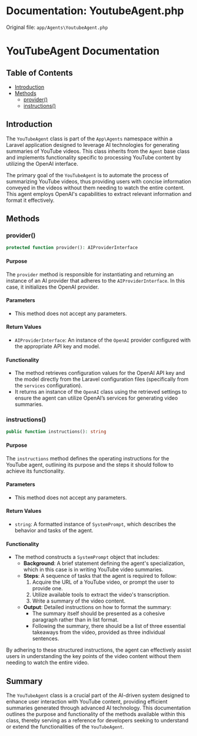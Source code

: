 # Documentation: YoutubeAgent.php

Original file: `app/Agents\YoutubeAgent.php`

# YouTubeAgent Documentation

## Table of Contents
- [Introduction](#introduction)
- [Methods](#methods)
  - [provider()](#provider)
  - [instructions()](#instructions)

## Introduction
The `YouTubeAgent` class is part of the `App\Agents` namespace within a Laravel application designed to leverage AI technologies for generating summaries of YouTube videos. This class inherits from the `Agent` base class and implements functionality specific to processing YouTube content by utilizing the OpenAI interface. 

The primary goal of the `YouTubeAgent` is to automate the process of summarizing YouTube videos, thus providing users with concise information conveyed in the videos without them needing to watch the entire content. This agent employs OpenAI's capabilities to extract relevant information and format it effectively.

## Methods

### provider()
```php
protected function provider(): AIProviderInterface
```

#### Purpose
The `provider` method is responsible for instantiating and returning an instance of an AI provider that adheres to the `AIProviderInterface`. In this case, it initializes the OpenAI provider.

#### Parameters
- This method does not accept any parameters.

#### Return Values
- `AIProviderInterface`: An instance of the `OpenAI` provider configured with the appropriate API key and model.

#### Functionality
- The method retrieves configuration values for the OpenAI API key and the model directly from the Laravel configuration files (specifically from the `services` configuration).
- It returns an instance of the `OpenAI` class using the retrieved settings to ensure the agent can utilize OpenAI’s services for generating video summaries.

### instructions()
```php
public function instructions(): string
```

#### Purpose
The `instructions` method defines the operating instructions for the YouTube agent, outlining its purpose and the steps it should follow to achieve its functionality.

#### Parameters
- This method does not accept any parameters.

#### Return Values
- `string`: A formatted instance of `SystemPrompt`, which describes the behavior and tasks of the agent.

#### Functionality
- The method constructs a `SystemPrompt` object that includes:
  - **Background**: A brief statement defining the agent's specialization, which in this case is in writing YouTube video summaries.
  - **Steps**: A sequence of tasks that the agent is required to follow:
    1. Acquire the URL of a YouTube video, or prompt the user to provide one.
    2. Utilize available tools to extract the video's transcription.
    3. Write a summary of the video content.
  - **Output**: Detailed instructions on how to format the summary:
    - The summary itself should be presented as a cohesive paragraph rather than in list format.
    - Following the summary, there should be a list of three essential takeaways from the video, provided as three individual sentences.

By adhering to these structured instructions, the agent can effectively assist users in understanding the key points of the video content without them needing to watch the entire video.

## Summary
The `YouTubeAgent` class is a crucial part of the AI-driven system designed to enhance user interaction with YouTube content, providing efficient summaries generated through advanced AI technology. This documentation outlines the purpose and functionality of the methods available within this class, thereby serving as a reference for developers seeking to understand or extend the functionalities of the `YouTubeAgent`.